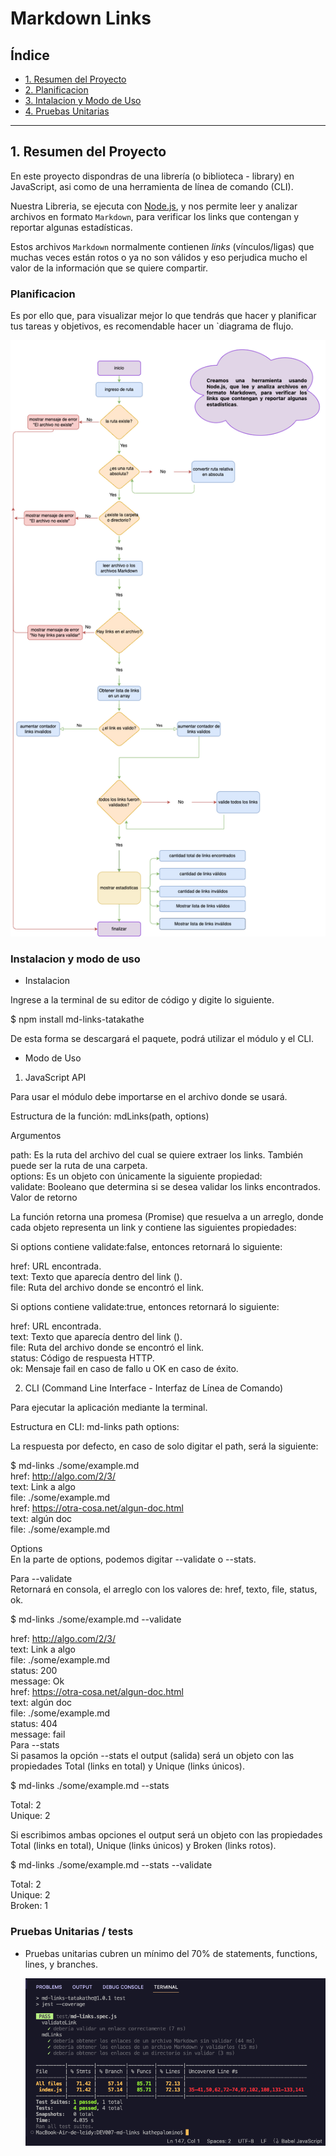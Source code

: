 # Markdown Links

## Índice

* [1. Resumen del Proyecto ](#1-resumen-del-Proyecto)
* [2. Planificacion](#2-Planificacion)
* [3. Intalacion y Modo de Uso](#3-Instalacion-y-Modo-de-Uso)
* [4. Pruebas Unitarias ](#4-Pruebas-Unitarias)

***

## 1. Resumen del Proyecto

En este proyecto dispondras de una librería (o biblioteca - library) en JavaScript, asi como de una herramienta de línea de comando (CLI).  

Nuestra Libreria, se ejecuta con  [Node.js](https://nodejs.org/), y nos permite leer y analizar archivos en formato `Markdown`, para verificar los links que contengan y reportar algunas estadísticas.   

Estos archivos `Markdown` normalmente contienen _links_ (vínculos/ligas) que muchas veces están rotos o ya no son válidos y eso perjudica mucho el valor de la información que se quiere compartir.   

### Planificacion

Es por ello que, para visualizar mejor lo que tendrás que hacer y planificar tus tareas y objetivos, es recomendable hacer un
`diagrama de flujo.  

  ![md-links](diagrama%20.png)
  
### Instalacion y modo de uso 

- Instalacion  

Ingrese a la terminal de su editor de código y digite lo siguiente.  

$ npm install md-links-tatakathe  

De esta forma se descargará el paquete, podrá utilizar el módulo y el CLI.  

- Modo de Uso  
  
1) JavaScript API  

Para usar el módulo debe importarse en el archivo donde se usará.  

Estructura de la función: mdLinks(path, options)  

Argumentos

path: Es la ruta del archivo del cual se quiere extraer los links. También puede ser la ruta de una carpeta.  
options: Es un objeto con únicamente la siguiente propiedad:  
validate: Booleano que determina si se desea validar los links encontrados.  
Valor de retorno  

La función retorna una promesa (Promise) que resuelva a un arreglo, donde cada objeto representa un link y contiene las siguientes propiedades:  

Si options contiene validate:false, entonces retornará lo siguiente:  

href: URL encontrada.  
text: Texto que aparecía dentro del link (<a>).  
file: Ruta del archivo donde se encontró el link.  

Si options contiene validate:true, entonces retornará lo siguiente:  

href: URL encontrada.  
text: Texto que aparecía dentro del link (<a>).    
file: Ruta del archivo donde se encontró el link.  
status: Código de respuesta HTTP.  
ok: Mensaje fail en caso de fallo u OK en caso de éxito.  

2) CLI (Command Line Interface - Interfaz de Línea de Comando)  

Para ejecutar la aplicación mediante la terminal.  

Estructura en CLI: md-links path options:  

La respuesta por defecto, en caso de solo digitar el path, será la siguiente:  

$ md-links ./some/example.md  
href: http://algo.com/2/3/  
text: Link a algo  
file: ./some/example.md  
href: https://otra-cosa.net/algun-doc.html  
text: algún doc  
file: ./some/example.md

Options  
En la parte de options, podemos digitar --validate o --stats.  

Para --validate  
Retornará en consola, el arreglo con los valores de: href, texto, file, status, ok.  

$ md-links ./some/example.md --validate  

href: http://algo.com/2/3/  
text: Link a algo  
file: ./some/example.md  
status: 200  
message: Ok  
href: https://otra-cosa.net/algun-doc.html  
text: algún doc  
file: ./some/example.md  
status: 404  
message: fail  
Para --stats  
Si pasamos la opción --stats el output (salida) será un objeto con las propiedades Total (links en total) y Unique (links únicos).  

$ md-links ./some/example.md --stats  

Total: 2  
Unique: 2  

Si escribimos ambas opciones el output será un objeto con las propiedades Total (links en total), Unique (links únicos) y Broken (links rotos).  

$ md-links ./some/example.md --stats --validate  

Total: 2   
Unique: 2  
Broken: 1  

### Pruebas Unitarias / tests  

* Pruebas unitarias cubren un mínimo del 70% de statements, functions, lines, y branches.  

  ![md-links](test.png)

